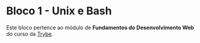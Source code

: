 # Bloco 1 - Unix e Bash

Este bloco pertence ao módulo de **Fundamentos do Desenvolvimento Web** do curso da [Trybe](https://www.betrybe.com/).
